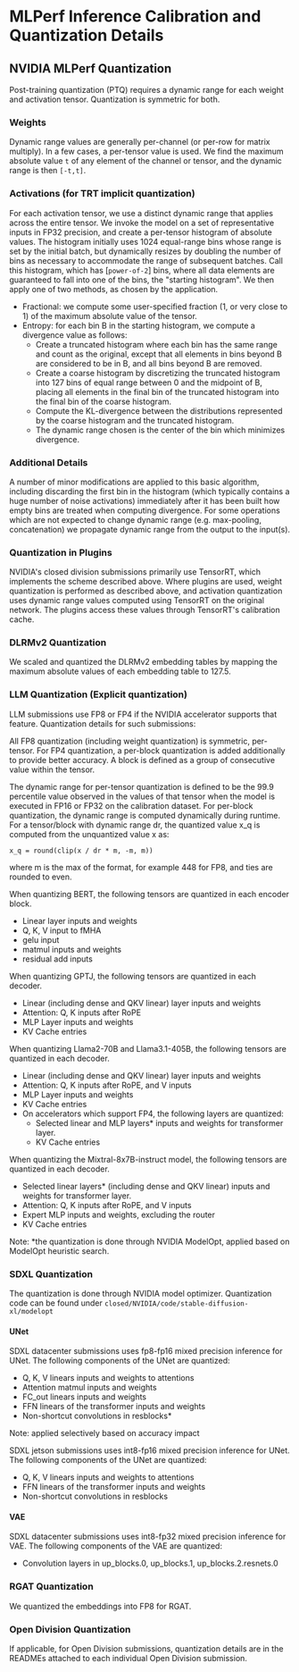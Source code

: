 # MLPerf Inference Calibration and Quantization Details
## NVIDIA MLPerf Quantization

Post-training quantization (PTQ) requires a dynamic range for each weight and activation tensor. Quantization is symmetric for both.

### Weights

Dynamic range values are generally per-channel (or per-row for matrix multiply). In a few cases, a per-tensor value is used. We find the maximum absolute value `t` of any element of the channel or tensor, and the dynamic range is then `[-t,t]`.

### Activations (for TRT implicit quantization)

For each activation tensor, we use a distinct dynamic range that applies across the entire tensor. We invoke the model on a set of representative inputs in FP32 precision, and create a per-tensor histogram of absolute values. The histogram initially uses 1024 equal-range bins whose range is set by the initial batch, but dynamically resizes by doubling the number of bins as necessary to accommodate the range of subsequent batches. Call this histogram, which has [`power-of-2`] bins, where all data elements are guaranteed to fall into one of the bins, the "starting histogram". We then apply one of two methods, as chosen by the application.

- Fractional: we compute some user-specified fraction (1, or very close to 1) of the maximum absolute value of the tensor.
- Entropy: for each bin B in the starting histogram, we compute a divergence value as follows:
    - Create a truncated histogram where each bin has the same range and count as the original, except that all elements in bins beyond B are considered to be in B, and all bins beyond B are removed.
    - Create a coarse histogram by discretizing the truncated histogram into 127 bins of equal range between 0 and the midpoint of B, placing all elements in the final bin of the truncated histogram into the final bin of the coarse histogram.
    - Compute the KL-divergence between the distributions represented by the coarse histogram and the truncated histogram.
    - The dynamic range chosen is the center of the bin which minimizes divergence.

### Additional Details

A number of minor modifications are applied to this basic algorithm, including discarding the first bin in the histogram (which typically contains a huge number of noise activations) immediately after it has been built how empty bins are treated when computing divergence. For some operations which are not expected to change dynamic range (e.g. max-pooling, concatenation) we propagate dynamic range from the output to the input(s).

### Quantization in Plugins

NVIDIA's closed division submissions primarily use TensorRT, which implements the scheme described above. Where plugins are used, weight quantization is performed as described above, and activation quantization uses dynamic range values computed using TensorRT on the original network. The plugins access these values through TensorRT's calibration cache.

### DLRMv2 Quantization

We scaled and quantized the DLRMv2 embedding tables by mapping the maximum absolute values of each embedding table to 127.5.


### LLM Quantization (Explicit quantization)

LLM submissions use FP8 or FP4 if the NVIDIA accelerator supports that feature. Quantization details for such submissions:

All FP8 quantization (including weight quantization) is symmetric, per-tensor. For FP4 quantization, a per-block quantization is added additionally to provide better accuracy. A block is defined as a group of consecutive value within the tensor. 

The dynamic range for per-tensor quantization is defined to be the 99.9 percentile value observed in the values of that tensor when the model is executed in FP16 or FP32 on the calibration dataset. For per-block quantization, the dynamic range is computed dynamically during runtime. For a tensor/block with dynamic range dr, the quantized value x_q is computed from the unquantized value x as:

```
x_q = round(clip(x / dr * m, -m, m))
```
where m is the max of the format, for example 448 for FP8, and ties are rounded to even.

When quantizing BERT, the following tensors are quantized in each encoder block.

- Linear layer inputs and weights
- Q, K, V input to fMHA
- gelu input
- matmul inputs and weights
- residual add inputs

When quantizing GPTJ, the following tensors are quantized in each decoder.

- Linear (including dense and QKV linear) layer inputs and weights
- Attention: Q, K inputs after RoPE
- MLP Layer inputs and weights
- KV Cache entries

When quantizing Llama2-70B and Llama3.1-405B, the following tensors are quantized in each decoder.

- Linear (including dense and QKV linear) layer inputs and weights
- Attention: Q, K inputs after RoPE, and V inputs
- MLP Layer inputs and weights
- KV Cache entries
- On accelerators which support FP4, the following layers are quantized:
    - Selected linear and MLP layers* inputs and weights for transformer layer.
    - KV Cache entries

When quantizing the Mixtral-8x7B-instruct model, the following tensors are quantized in each decoder.

- Selected linear layers* (including dense and QKV linear) inputs and weights for transformer layer.
- Attention: Q, K inputs after RoPE, and V inputs
- Expert MLP inputs and weights, excluding the router
- KV Cache entries

Note: *the quantization is done through NVIDIA ModelOpt, applied based on ModelOpt heuristic search.

### SDXL Quantization

The quantization is done through NVIDIA model optimizer. Quantization code can be found under `closed/NVIDIA/code/stable-diffusion-xl/modelopt`

#### UNet

SDXL datacenter submissions uses fp8-fp16 mixed precision inference for UNet. The following components of the UNet are quantized:

- Q, K, V linears inputs and weights to attentions
- Attention matmul inputs and weights
- FC_out linears inputs and weights
- FFN linears of the transformer inputs and weights
- Non-shortcut convolutions in resblocks*

Note: applied selectively based on accuracy impact

SDXL jetson submissions uses int8-fp16 mixed precision inference for UNet. The following components of the UNet are quantized:

- Q, K, V linears inputs and weights to attentions
- FFN linears of the transformer inputs and weights
- Non-shortcut convolutions in resblocks

#### VAE

SDXL datacenter submissions uses int8-fp32 mixed precision inference for VAE. The following components of the VAE are quantized:

- Convolution layers in up_blocks.0, up_blocks.1, up_blocks.2.resnets.0

### RGAT Quantization

We quantized the embeddings into FP8 for RGAT.

### Open Division Quantization

If applicable, for Open Division submissions, quantization details are in the READMEs attached to each individual Open Division submission.
